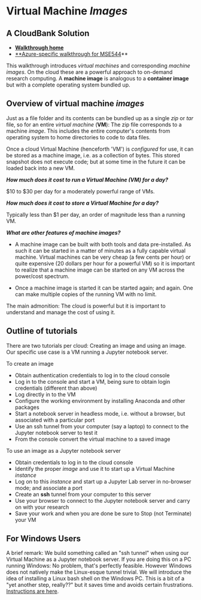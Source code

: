 # Virtual Machine *Images*
## A CloudBank Solution


- [**Walkthrough home**](https://cloudbank-project.github.io/image-research-computing-tutorial/)
- [**Azure-specific walkthrough for MSE544](https://cloudbank-project.github.io/image-research-computing-tutorial/azure/create_an_image/)**



This walkthrough introduces *virtual machines* and corresponding *machine images*. 
On the cloud these are a powerful approach to on-demand research computing. 
A **machine image** is analogous to a **container image** but with a complete 
operating system bundled up.


## Overview of virtual machine *images*


Just as a file folder and its contents can be bundled up 
as a single *zip* or *tar* file, so for an entire *virtual machine* (**VM**):
The zip file corresponds to a machine *image*. This includes the entire 
computer's contents from operating system to home directories to code to data files. 


Once a cloud Virtual Machine (henceforth 'VM') is *configured* for use, 
it can be stored as a machine image, i.e. as a collection of bytes. This 
stored snapshot does not execute code; but at some time in the future
it can be loaded back into a new VM.



***How much does it cost to run a Virtual Machine (VM) for a day?***


\$10 to \$30 per day for a moderately powerful range of VMs.


***How much does it cost to store a Virtual Machine for a day?***


Typically less than \$1 per day, an order of magnitude less than a running VM.


***What are other features of machine images?***


- A machine image can be built with both tools and data pre-installed. As such 
it can be started in a matter of minutes as a fully capable virtual machine. 
Virtual machines can be very cheap (a few cents per hour) or quite expensive
(20 dollars per hour for a powerful VM) so it is important to realize that
a machine image can be started on any VM across the power/cost spectrum. 


- Once a machine image is started it can be started again; and again. One can
make multiple copies of the running VM with no limit. 


The main admonition: The cloud is powerful but it is
important to understand and manage the cost of using it. 


## Outline of tutorials

There are two tutorials per cloud: Creating an image and using an image. Our 
specific use case is a VM running a Jupyter notebook server.


To create an image


- Obtain authentication credentials to log in to the cloud console
- Log in to the console and start a VM, being sure to obtain login credentials (different than above)
- Log directly in to the VM 
- Configure the working environment by installing Anaconda and other packages
- Start a notebook server in headless mode, i.e. without a browser, but associated with a particular port
- Use an ssh tunnel from your computer (say a laptop) to connect to the Jupyter notebook server to test it
- From the console convert the virtual machine to a saved image


To use an image as a Jupyter notebook server


- Obtain credentials to log in to the cloud console
- Identify the proper *image* and use it to start up a Virtual Machine *instance*
- Log on to this *instance* and start up a Jupyter Lab server in no-browser mode; and associate a port
- Create an **ssh** tunnel from your computer to this server
- Use your browser to connect to the Jupyter notebook server and carry on with your research
- Save your work and when you are done be sure to Stop (not Terminate) your VM


## For Windows Users


A brief remark: We build 
something called an "ssh tunnel" when using our Virtual Machine as a Jupyter notebook server. 
If you are doing this on a PC running Windows: No problem, that's perfectly feasible. However
Windows does not natively make the Linux-esque tunnel trivial.  We will introduce
the idea of installing a Linux bash shell on the Windows PC. This is a bit of a 
"yet another step, really??" but it saves time and avoids certain frustrations. 
[Instructions are here](https://ubuntu.com/tutorials/tutorial-ubuntu-on-windows#1-overview).




